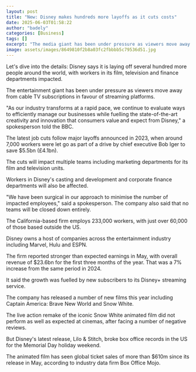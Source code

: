 ```yaml
---
layout: post
title: "New: Disney makes hundreds more layoffs as it cuts costs"
date: 2025-06-03T01:58:22
author: "badely"
categories: [Business]
tags: []
excerpt: "The media giant has been under pressure as viewers move away from cable TV to streaming platforms."
image: assets/images/8649810f2b8a03fc2fbbbb5c79536d51.jpg
---
```


Let's dive into the details: Disney says it is laying off several hundred more people around the world, with workers in its film, television and finance departments impacted.

The entertainment giant has been under pressure as viewers move away from cable TV subscriptions in favour of streaming platforms.

"As our industry transforms at a rapid pace, we continue to evaluate ways to efficiently manage our businesses while fuelling the state-of-the-art creativity and innovation that consumers value and expect from Disney," a spokesperson told the BBC.

The latest job cuts follow major layoffs announced in 2023, when around 7,000 workers were let go as part of a drive by chief executive Bob Iger to save $5.5bn (£4.1bn).

The cuts will impact multiple teams including marketing departments for its film and television units.

Workers in Disney's casting and development and corporate finance departments will also be affected.

"We have been surgical in our approach to minimise the number of impacted employees," said a spokesperson. The company also said that no teams will be closed down entirely.

The California-based firm employs 233,000 workers, with just over 60,000 of those based outside the US.

Disney owns a host of companies across the entertainment industry including Marvel, Hulu and ESPN.

The firm reported stronger than expected earnings in May, with overall revenue of $23.6bn for the first three months of the year. That was a 7% increase from the same period in 2024.

It said the growth was fuelled by new subscribers to its Disney+ streaming service.

The company has released a number of new films this year including Captain America: Brave New World and Snow White.

The live action remake of the iconic Snow White animated film did not perform as well as expected at cinemas, after facing a number of negative reviews. 

But Disney's latest release, Lilo & Stitch, broke box office records in the US for the Memorial Day holiday weekend.

The animated film has seen global ticket sales of more than $610m since its release in May, according to industry data firm Box Office Mojo.

